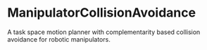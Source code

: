 # ManipulatorCollisionAvoidance
A task space motion planner with complementarity based collision avoidance for robotic manipulators.
